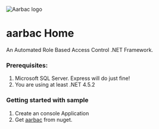 ![Aarbac logo](https://github.com/eyedia/aarbac/blob/master/Eyedia.Aarbac.Framework/Graphics/rbac_128.png)

# aarbac Home
An Automated Role Based Access Control .NET Framework.

### Prerequisites:
1. Microsoft SQL Server. Express will do just fine!
2. You are using at least .NET 4.5.2

### Getting started with sample
1. Create an console Application
2. Get [aarbac](https://www.nuget.org/packages/aarbac.NET/) from nuget.


